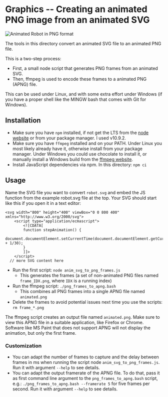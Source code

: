 # Graphics -- Creating an animated PNG image from an animated SVG


![Animated Robot in PNG format](./robot_a.png)


The tools in this directory convert an animated SVG file to an animated PNG file.

This is a two-step process:

* First, a small node script that generates PNG frames from an animated SVG.
* Then, ffmpeg is used to encode these frames to a animated PNG (APNG) file.

This can be used under Linux, and with some extra effort under Windows (if you have a proper shell like the MINGW bash that comes with Git for Windows).

## Installation

* Make sure you have `npm` installed, if not get the LTS from the [node website](https://nodejs.org/) or from your package manager. I used v10.9.2.
* Make sure you have `ffmpeg` installed and on your PATH. Under Linux you most likely already have it, otherwise install from your package manager. Under Windows you could use chocolate to install it, or manually install a Windows build from the [ffmpeg website](https://www.ffmpeg.org/).
* Install JavaScript dependencies via npm. In this directory: ```npm ci```

## Usage

Name the SVG file you want to convert `robot.svg` and embed the JS function from the example robot.svg file at the top. Your SVG should start like this if you open it in a text editor:

```
<svg width="800" height="400" viewBox="0 0 800 400" xmlns="http://www.w3.org/2000/svg">
    <script type="application/ecmascript">
        <![CDATA[
        function stepAnimation() {
            document.documentElement.setCurrentTime(document.documentElement.getCurrentTime() + 1/30);
        }
        ]]>
    </script>
  // more SVG content here
```

* Run the first script: ```node anim_svg_to_png_frames.js```
    - This generates the frames (a set of non-animated PNG files named `frame_IDX.png`, where `IDX` is a running index)
* Run the ffmpeg script: ```./png_frames_to_apng.bash```
    - This combines all PNG frames into a single APNG file named `animated.png`
* Delete the frames to avoid potential issues next time you use the scripts: ```rm frame_*.png```


The ffmpeg script creates an output file named `animated.png`. Make sure to view this APNG file in a suitable application, like Firefox or Chrome. Software like MS Paint that does not support APNG will not display the animation, but only the first frame.

### Customization

* You can adapt the number of frames to capture and the delay between frames in ms when running the script node `anim_svg_to_png_frames.js`. Run it with argument `--help` to see details.
* You can adapt the output framerate of the APNG file. To do that, pass it as first command line argument to the `png_frames_to_apng.bash` script, e.g.: ```./png_frames_to_apng.bash --framerate 5``` for five frames per second. Run it with argument `--help` to see details.

